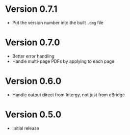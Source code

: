 # Version 0.7.1

- Put the version number into the built `.dmg` file


# Version 0.7.0

- Better error handling
- Handle multi-page PDFs by applying to each page


# Version 0.6.0

- Handle output direct from Intergy, not just from eBridge


# Version 0.5.0

- Initial release
